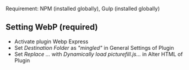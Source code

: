 Requirement: NPM (installed globally), Gulp (installed globally)

## Setting WebP (required)
- Activate plugin Webp Express
- Set *Destination Folder* as *"mingled"* in General Settings of Plugin
- Set *Replace <img>...* with *Dynamically load picturefill.js...* in Alter HTML of Plugin